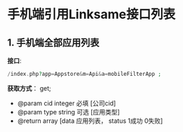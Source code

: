 # 手机端引用Linksame接口列表

## 1. 手机端全部应用列表

   **接口**: 
````php 
/index.php?app=Appstore&m=Api&a=mobileFilterApp ; 
````

**获取方式**： get;

  *  @param cid  integer 必填 [公司cid]
  *  @param type  string  可选 [应用类型]
  *  @return array [data 应用列表， status 1成功 0失败]